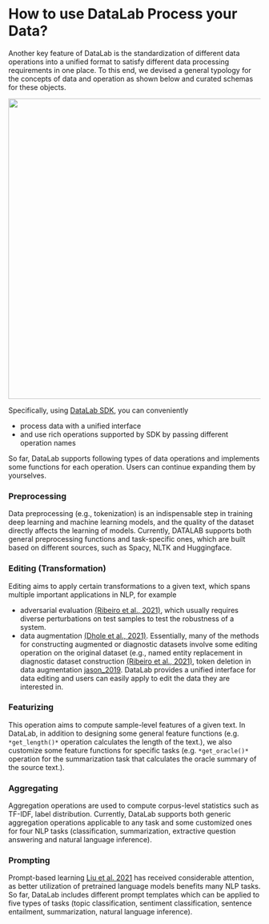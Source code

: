 # How to use DataLab Process your Data?


Another key feature of DataLab is the standardization of different data operations into a unified 
format to satisfy different data processing requirements in one place.
To this end, we devised a general typology for the concepts of data and operation as shown below and curated schemas for these objects.


<img src="https://user-images.githubusercontent.com/59123869/155357470-8b95671c-d5e4-45bb-9edf-076d33c1e6f2.png" width="600">


Specifically, using [DataLab SDK](https://github.com/ExpressAI/DataLab), you can conveniently 
* process data with a unified interface
* and use rich operations supported by SDK by passing different operation names





So far, DataLab supports following types of data operations and implements some functions for each operation. Users can continue expanding 
them by yourselves.


### Preprocessing

Data preprocessing (e.g., tokenization) is an indispensable step in training deep  learning and machine learning models, 
and the quality of the dataset directly affects the learning of models. Currently, DATALAB supports both general preprocessing functions
and task-specific ones, which are built based on different sources, such as Spacy, NLTK and Huggingface.



### Editing (Transformation)
Editing aims to apply certain transformations to a given text, which spans multiple important applications in NLP, 
for example 
* adversarial evaluation [(Ribeiro et al., 2021)](https://arxiv.org/pdf/2005.04118.pdf), which usually requires diverse perturbations on test samples to test the robustness of a system.
* data augmentation [(Dhole et al., 2021)](https://arxiv.org/pdf/2112.02721.pdf). 
Essentially, many of the methods for constructing augmented or diagnostic datasets involve some editing operation on the original dataset
  (e.g., named entity replacement in diagnostic dataset construction [(Ribeiro et al., 2021)](https://arxiv.org/pdf/2005.04118.pdf), token deletion in data augmentation [jason_2019](https://aclanthology.org/D19-1670.pdf).
DataLab provides a unified interface for data editing and users can easily apply to edit the data they are interested in.
  

  
### Featurizing
This operation aims to compute sample-level features of a given text.
In DataLab, in addition to designing some general feature functions (e.g. `*get_length()*` operation 
calculates the length of the text.), we also customize some feature functions for specific tasks (e.g. `*get_oracle()*`
operation for the summarization task that calculates the oracle summary of the source text.).


### Aggregating
Aggregation operations are used to compute corpus-level statistics such as TF-IDF, 
label distribution. Currently, DataLab supports both generic aggregation operations applicable to any task and some customized ones
for four NLP tasks (classification, summarization, extractive question answering and natural language inference).




### Prompting

Prompt-based learning [Liu et al. 2021](https://arxiv.org/pdf/2107.13586.pdf) has received considerable attention, as better utilization of pretrained 
language models benefits many NLP tasks.
So far, DataLab includes different prompt templates  which can be applied to five types of tasks 
(topic classification, sentiment classification, sentence entailment, 
summarization, natural language inference).




